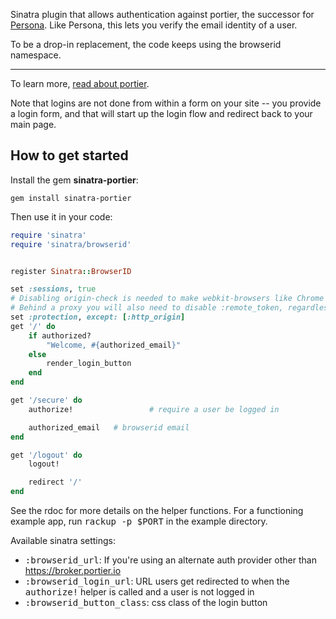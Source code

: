 Sinatra plugin that allows authentication against portier, the successor for [Persona](https://login.persona.org/about). Like Persona, this lets you verify the email identity of a user.

To be a drop-in replacement, the code keeps using the browserid namespace.

---

To learn more, [read about portier](https://portier.github.io/).

Note that logins are not done from within a form on your site -- you provide a login form, and that will start up the login flow and redirect back to your main page.

## How to get started

Install the gem **sinatra-portier**:

```
gem install sinatra-portier
```

Then use it in your code:
 

```ruby
require 'sinatra'
require 'sinatra/browserid'


register Sinatra::BrowserID

set :sessions, true
# Disabling origin-check is needed to make webkit-browsers like Chrome work. 
# Behind a proxy you will also need to disable :remote_token, regardless for which browser.
set :protection, except: [:http_origin] 
get '/' do
    if authorized?
        "Welcome, #{authorized_email}"
    else
        render_login_button
    end
end

get '/secure' do
    authorize!                 # require a user be logged in

    authorized_email   # browserid email
end

get '/logout' do
    logout!

    redirect '/'
end

```

See the rdoc for more details on the helper functions.  For a functioning
example app, run <tt>rackup -p $PORT</tt> in the example directory.

Available sinatra settings:

 * <tt>:browserid_url</tt>: If you're using an alternate auth provider
  other than https://broker.portier.io
 * <tt>:browserid_login_url</tt>: URL users get redirected to when the
  <tt>authorize!</tt> helper is called and a user is not logged in
 * <tt>:browserid_button_class</tt>: css class of the login button
